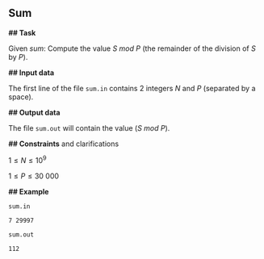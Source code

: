 ## Sum

**## Task**

Given $sum$: Compute the value $S$ $mod$ $P$ (the remainder of the division of $S$ by $P$).

**## Input data**

The first line of the file `sum.in` contains 2 integers $N$ and $P$ (separated by a space).

**## Output data**

The file `sum.out` will contain the value $( S$ $mod$ $P )$.

**## Constraints** and clarifications

$1 \leq N \leq 10^9$

$1 \leq P \leq 30\ 000$

**## Example**

`sum.in`

```
7 29997
```

`sum.out`

```
112
```